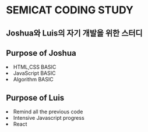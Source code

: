 <h1>SEMICAT CODING STUDY</h1>

<h2> Joshua와 Luis의 자기 개발을 위한 스터디 </h2>

<h2> Purpose of Joshua </h2>
  <li> HTML,CSS BASIC </li>
  <li> JavaScript BASIC </li>
  <li> Algorithm BASIC </li>

<h2> Purpose of Luis </h2>
  <li> Remind all the previous code </li>
  <li> Intensive Javascript progress </li>
  <li> React </li>

